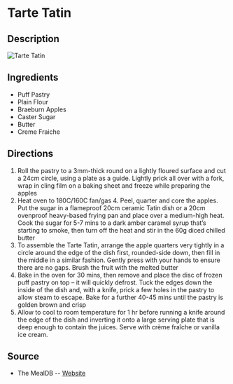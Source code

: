 # Tarte Tatin

## Description
![Tarte Tatin](https://www.themealdb.com/images/media/meals/ryspuw1511786688.jpg "Tarte Tatin")

## Ingredients
- Puff Pastry
- Plain Flour
- Braeburn Apples
- Caster Sugar
- Butter
- Creme Fraiche

## Directions
1. Roll the pastry to a 3mm-thick round on a lightly floured surface and cut a 24cm circle, using a plate as a guide. Lightly prick all over with a fork, wrap in cling film on a baking sheet and freeze while preparing the apples
2. Heat oven to 180C/160C fan/gas 4. Peel, quarter and core the apples. Put the sugar in a flameproof 20cm ceramic Tatin dish or a 20cm ovenproof heavy-based frying pan and place over a medium-high heat. Cook the sugar for 5-7 mins to a dark amber caramel syrup that’s starting to smoke, then turn off the heat and stir in the 60g diced chilled butter
3. To assemble the Tarte Tatin, arrange the apple quarters very tightly in a circle around the edge of the dish first, rounded-side down, then fill in the middle in a similar fashion. Gently press with your hands to ensure there are no gaps. Brush the fruit with the melted butter
4. Bake in the oven for 30 mins, then remove and place the disc of frozen puff pastry on top – it will quickly defrost. Tuck the edges down the inside of the dish and, with a knife, prick a few holes in the pastry to allow steam to escape. Bake for a further 40-45 mins until the pastry is golden brown and crisp
5. Allow to cool to room temperature for 1 hr before running a knife around the edge of the dish and inverting it onto a large serving plate that is deep enough to contain the juices. Serve with crème fraîche or vanilla ice cream.

## Source

- The MealDB -- [Website](https://themealdb.com/)

